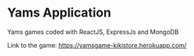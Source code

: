 # Yams Application

Yams games coded with ReactJS, ExpressJs and MongoDB

Link to the game: https://yamsgame-kikistore.herokuapp.com/
